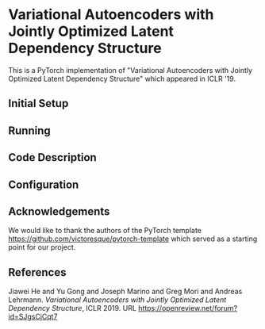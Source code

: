 # Variational Autoencoders with Jointly Optimized Latent Dependency Structure

This is a PyTorch implementation of "Variational Autoencoders with Jointly Optimized Latent Dependency Structure" which appeared in ICLR '19.

## Initial Setup

## Running

## Code Description

## Configuration

## Acknowledgements
We would like to thank the authors of the PyTorch template https://github.com/victoresque/pytorch-template which served as a starting point for our project.

## References
Jiawei He and Yu Gong and Joseph Marino and Greg Mori and Andreas Lehrmann. *Variational Autoencoders with Jointly Optimized Latent Dependency Structure*, ICLR 2019. URL https://openreview.net/forum?id=SJgsCjCqt7